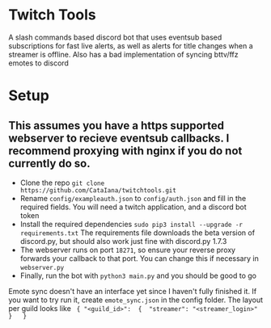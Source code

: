 # Twitch Tools
A slash commands based discord bot that uses eventsub based subscriptions for fast live alerts, as well as alerts for title changes when a streamer is offline.
Also has a bad implementation of syncing bttv/ffz emotes to discord

# Setup
## This assumes you have a https supported webserver to recieve eventsub callbacks. I recommend proxying with nginx if you do not currently do so.

* Clone the repo `git clone https://github.com/CataIana/twitchtools.git`
* Rename `config/exampleauth.json` to `config/auth.json` and fill in the required fields. You will need a twitch application, and a discord bot token
* Install the required dependencies `sudo pip3 install --upgrade -r requirements.txt` The requirements file downloads the beta version of discord.py, but should also work just fine with discord.py 1.7.3
* The webserver runs on port `18271`, so ensure your reverse proxy forwards your callback to that port. You can change this if necessary in `webserver.py`
* Finally, run the bot with `python3 main.py` and you should be good to go

Emote sync doesn't have an interface yet since I haven't fully finished it. If you want to try run it, create `emote_sync.json` in the config folder. The layout per guild looks like ```
{
  "<guild_id>": 
  { 
    "streamer": "<streamer_login>" 
    }  
}```
